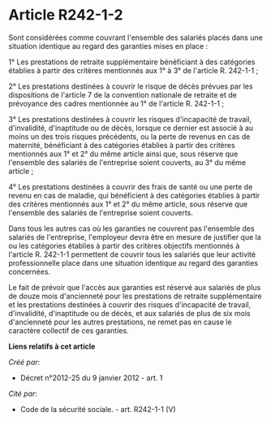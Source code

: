 # Article R242-1-2

Sont considérées comme couvrant l'ensemble des salariés placés dans une situation identique au regard des garanties mises en
place : 

1° Les prestations de retraite supplémentaire bénéficiant à des catégories établies à partir des critères mentionnés aux 1° à
3° de l'article R. 242-1-1 ; 

2° Les prestations destinées à couvrir le risque de décès prévues par les dispositions de l'article 7 de la convention
nationale de retraite et de prévoyance des cadres mentionnée au 1° de l'article R. 242-1-1 ; 

3° Les prestations destinées à couvrir les risques d'incapacité de travail, d'invalidité, d'inaptitude ou de décès, lorsque
ce dernier est associé à au moins un des trois risques précédents, ou la perte de revenus en cas de maternité, bénéficiant à
des catégories établies à partir des critères mentionnés aux 1° et 2° du même article ainsi que, sous réserve que l'ensemble
des salariés de l'entreprise soient couverts, au 3° du même article ; 

4° Les prestations destinées à couvrir des frais de santé ou une perte de revenu en cas de maladie, qui bénéficient à des
catégories établies à partir des critères mentionnés aux 1° et 2° du même article, sous réserve que l'ensemble des salariés
de l'entreprise soient couverts. 

Dans tous les autres cas où les garanties ne couvrent pas l'ensemble des salariés de l'entreprise, l'employeur devra être en
mesure de justifier que la ou les catégories établies à partir des critères objectifs mentionnés à l'article R. 242-1-1
permettent de couvrir tous les salariés que leur activité professionnelle place dans une situation identique au regard des
garanties concernées. 

Le fait de prévoir que l'accès aux garanties est réservé aux salariés de plus de douze mois d'ancienneté pour les prestations
de retraite supplémentaire et les prestations destinées à couvrir des risques d'incapacité de travail, d'invalidité,
d'inaptitude ou de décès, et aux salariés de plus de six mois d'ancienneté pour les autres prestations, ne remet pas en cause
le caractère collectif de ces garanties.

**Liens relatifs à cet article**

_Créé par_:

  - Décret n°2012-25 du 9 janvier 2012 - art. 1

_Cité par_:

  - Code de la sécurité sociale. - art. R242-1-1 (V)
